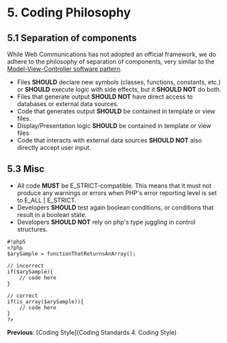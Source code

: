 # 5. Coding Philosophy ##
## 5.1 Separation of components ##
While Web Communications has not adopted an official framework, we do adhere to the philosophy of
separation of components, very similar to the [Model-View-Controller software pattern](http://en.wikipedia.org/wiki/Model%E2%80%93view%E2%80%93controller).

* Files **SHOULD** declare new symbols (classes, functions, constants, etc.) or **SHOULD** execute logic with side effects, but it **SHOULD NOT** do both.
* Files that generate output **SHOULD NOT** have direct access to databases or external data sources.
* Code that generates output **SHOULD** be contained in template or view files.
* Display/Presentation logic **SHOULD** be contained in template or view files
* Code that interacts with external data sources **SHOULD NOT** also directly accept user input.

## 5.3 Misc ##
* All code **MUST** be E_STRICT-compatible. This means that it must not produce any warnings or errors when PHP's error reporting level is set to E_ALL | E_STRICT.
* Developers **SHOULD** test again boolean conditions, or conditions that result in a boolean state.
* Developers **SHOULD NOT** rely on php's type juggling in control structures.
```
#!php5
<?php
$arySample = functionThatReturnsAnArray();

// incorrect
if($arySample){
    // code here
}

// correct
if(is_array($arySample)){
    // code here
}
?>
```


**Previous**: [Coding Style](Coding Standards 4. Coding Style)